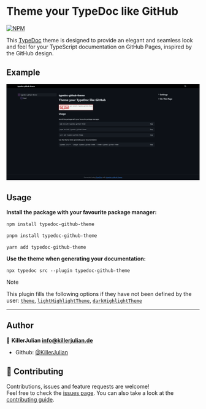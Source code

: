 # Theme your TypeDoc like GitHub

[![NPM](https://nodei.co/npm/typedoc-github-theme.png)](https://npmjs.org/package/typedoc-github-theme)

This [TypeDoc](https://github.com/TypeStrong/typedoc) theme is designed to provide an elegant and seamless look and feel for your TypeScript documentation on GitHub Pages, inspired by the GitHub design.

## Example

[![Example](./example.png)](https://killerjulian.github.io/typedoc-github-theme/)

## Usage

**Install the package with your favourite package manager:**

```text
npm install typedoc-github-theme
```

```text
pnpm install typedoc-github-theme
```

```text
yarn add typedoc-github-theme
```

**Use the theme when generating your documentation:**

```text
npx typedoc src --plugin typedoc-github-theme
```

> [!NOTE]
> This plugin fills the following options if they have not been defined by the user:
> [`theme`](https://typedoc.org/options/output/#theme), [`lightHighlightTheme`](https://typedoc.org/options/output/#lighthighlighttheme), [`darkHighlightTheme`](https://typedoc.org/options/output/#darkhighlighttheme)

---

## Author

👤 **KillerJulian <info@killerjulian.de>**

- Github: [@KillerJulian](https://github.com/KillerJulian)

## 🤝 Contributing

Contributions, issues and feature requests are welcome!<br />Feel free to check the [issues page](https://github.com/KillerJulian/typedoc-github-theme/issues). You can also take a look at the [contributing guide](https://github.com/KillerJulian/typedoc-github-theme/blob/master/CONTRIBUTING.md).

